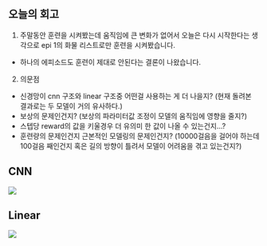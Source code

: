 ## 오늘의 회고
1. 주말동안 훈련을 시켜봤는데 움직임에 큰 변화가 없어서 오늘은 다시 시작한다는 생각으로 epi 1의 화물 리스트로만 훈련을 시켜봤습니다.
  - 하나의 에피소드도 훈련이 제대로 안된다는 결론이 나왔습니다.
2. 의문점
  - 신경망이 cnn 구조와 linear 구조중 어떤걸 사용하는 게 더 나을지? (현재 돌려본 결과로는 두 모델이 거의 유사하다.)
  - 보상의 문제인건지? (보상의 파라미터값 조정이 모델의 움직임에 영향을 줄지?)
  - 스텝당 reward의 값을 키울경우 더 유의미 한 값이 나올 수 있는건지...?
  - 훈련량의 문제인건지 근본적인 모델링의 문제인건지? (10000걸음을 걸어야 하는데 100걸음 째인건지 혹은 길의 방향이 틀려서 모델이 어려움을 겪고 있는건지?)

## CNN
![](https://github.com/youngchurl/Aiffelton_Agilesoda_Urein_Project/blob/main/Actor-Critic/05_23/conv.gif?raw=true)

## Linear
![](https://github.com/youngchurl/Aiffelton_Agilesoda_Urein_Project/blob/main/Actor-Critic/05_23/linear.gif?raw=true)
